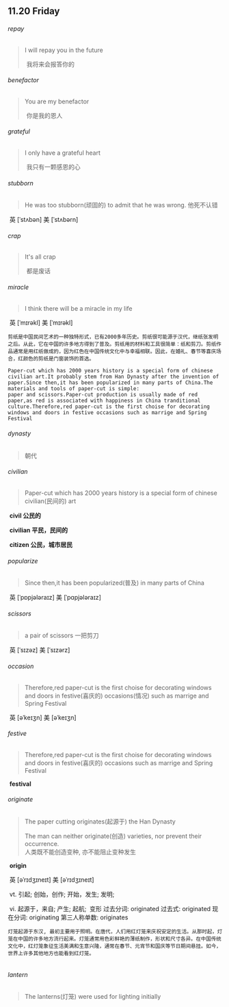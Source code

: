 ## 11.20 Friday

###### repay

> I will repay you in the future
>
> ​	我将来会报答你的

###### benefactor

> You are my benefactor
>
> ​	你是我的恩人

###### grateful

> I only have a grateful heart
>
> ​	我只有一颗感恩的心

###### stubborn

> He was too stubborn(顽固的) to admit that he was wrong.
> 	他死不认错

​	英 [ˈstʌbən]   美 [ˈstʌbərn] 

###### crap

> It's all crap
>
> ​	都是废话



###### miracle

> I think there will be a miracle in my life

​	英 [ˈmɪrəkl]   美 [ˈmɪrəkl] 













```
剪纸是中国民间艺术的一种独特形式，已有2000多年历史。剪纸很可能源于汉代，继纸张发明之后。从此，它在中国的许多地方得到了普及。剪纸用的材料和工具很简单：纸和剪刀。剪纸作品通常是用红纸做成的，因为红色在中国传统文化中与幸福相联。因此，在婚礼、春节等喜庆场合，红颜色的剪纸是门窗装饰的首选。

Paper-cut which has 2000 years history is a special form of chinese civilian art.It probably stem from Han Dynasty after the invention of paper.Since then,it has been popularized in many parts of China.The materials and tools of paper-cut is simple:
paper and scissors.Paper-cut production is usually made of red paper,as red is associated with happiness in China tranditional culture.Therefore,red paper-cut is the first choise for decorating windows and doors in festive occasions such as marrige and Spring Festival
```

###### dynasty

> 朝代

###### civilian

> Paper-cut which has 2000 years history is a special form of chinese civilian(民间的) art

​	**civil	公民的**

​	**civilian  平民，民间的**	

​	**citizen  公民，城市居民**

###### popularize

> Since then,it has been popularized(普及) in many parts of China

​	英 [ˈpɒpjələraɪz]   美 [ˈpɑpjələraɪz] 

###### scissors

> a pair of scissors
> 	一把剪刀

​	英 [ˈsɪzəz]   美 [ˈsɪzərz] 

###### occasion

> Therefore,red paper-cut is the first choise for decorating windows and doors in festive(喜庆的) occasions(情况) such as marrige and Spring Festival

​	英 [əˈkeɪʒn]   美 [əˈkeɪʒn] 

###### festive

> Therefore,red paper-cut is the first choise for decorating windows and doors in festive(喜庆的) occasions such as marrige and Spring Festival

​	**festival**

###### originate

> The paper cutting originates(起源于) the Han Dynasty
>
> The man can neither originate(创造) varieties, nor prevent their occurrence.  
> 	人类既不能创造变种, 亦不能阻止变种发生

​	**origin** 

​	英 [əˈrɪdʒɪneɪt]   美 [əˈrɪdʒɪneɪt] 

​	vt.  引起; 创始，创作; 开始，发生; 发明;

​	vi.  起源于，来自; 产生; 起航;
​	变形 过去分词: originated 过去式: originated 现在分词: originating 第三人称单数: originates

```
灯笼起源于东汉, 最初主要用于照明。在唐代，人们用红灯笼来庆祝安定的生活。从那时起，灯笼在中国的许多地方流行起来。灯笼通常用色彩鲜艳的薄纸制作，形状和尺寸各异。在中国传统文化中，红灯笼象征生活美满和生意兴隆，通常在春节、元宵节和国庆等节日期间悬挂。如今，世界上许多其他地方也能看到红灯笼。


```



###### lantern

> The lanterns(灯笼) were used for lighting initially